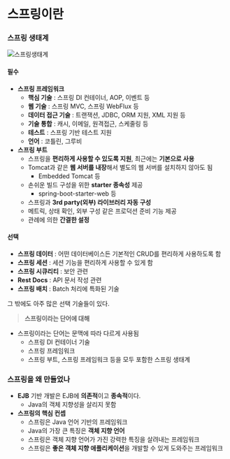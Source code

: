 # 스프링이란

### 스프링 생태계

![스프링생태계](C:%5CUsers%5Cbogun%5CDownloads%5C%EC%8A%A4%ED%94%84%EB%A7%81%EC%83%9D%ED%83%9C%EA%B3%84.png)



#### 필수

- **스프링 프레임워크**
  - **핵심 기술** : 스프링 DI 컨테이너, AOP, 이벤트 등
  - **웹 기술** : 스프링 MVC, 스프링 WebFlux 등
  - **데이터 접근 기술** : 트랜잭션, JDBC, ORM 지원, XML 지원 등
  - **기술 통합** : 캐시, 이메일, 원격접근, 스케줄링 등
  - **테스트** : 스프링 기반 테스트 지원
  - **언어** : 코틀린, 그루비
- **스프링 부트**
  - 스프링을 **편리하게 사용할 수 있도록 지원**, 최근에는 **기본으로 사용**
  - Tomcat과 같은 **웹 서버를 내장**해서 별도의 웹 서버를 설치하지 않아도 됨
    - Embedded Tomcat 등
  - 손쉬운 빌드 구성을 위한 **starter 종속성** 제공
    - spring-boot-starter-web 등
  - 스프링과 **3rd party(외부) 라이브러리 자동 구성**
  - 메트릭, 상태 확인, 외부 구성 같은 프로덕션 준비 기능 제공
  - 관례에 의한 **간결한 설정**



#### 선택

- **스프링 데이터** : 어떤 데이터베이스든 기본적인 CRUD를 편리하게 사용하도록 함
- **스프링 세션** : 세션 기능을 편리하게 사용할 수 있게 함
- **스프링 시큐리티** : 보안 관련
- **Rest Docs** : API 문서 작성 관련
- **스프링 배치** : Batch 처리에 특화된 기술

그 밖에도 아주 많은 선택 기술들이 있다.



> **스프링이라는 단어에 대해**

- 스프링이라는 단어는 문맥에 따라 다르게 사용됨
  - 스프링 DI 컨테이너 기술
  - 스프링 프레임워크
  - 스프링 부트, 스프링 프레임워크 등을 모두 포함한 스프링 생태계



### 스프링을 왜 만들었나

- **EJB** 기반 개발은 EJB에 **의존적**이고 **종속적**이다.
  - Java의 객체 지향성을 살리지 못함
- **스프링의 핵심 컨셉**
  - 스프링은 Java 언어 기반의 프레임워크
  - Java의 가장 큰 특징은 **객체 지향 언어**
  - 스프링은 객체 지향 언어가 가진 강력한 특징을 살려내는 프레임워크
  - 스프링은 **좋은 객체 지향 애플리케이션**을 개발할 수 있게 도와주는 프레임워크